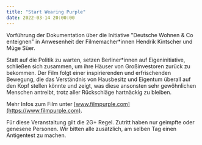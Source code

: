 ```yaml
---
title: "Start Wearing Purple"
date: 2022-03-14 20:00:00
---
```


Vorführung der Dokumentation über die Initiative "Deutsche Wohnen & Co enteignen" in Anwesenheit der Filmemacher\*innen Hendrik Kintscher und Müge Süer.

Statt auf die Politik zu warten, setzen Berliner\*innen auf Eigeninitiative, schließen sich zusammen, um ihre Häuser von Großinvestoren zurück zu bekommen. Der Film folgt einer inspirierenden und erfrischenden Bewegung, die das Verständnis von Hausbesitz und Eigentum überall auf den Kopf stellen könnte und zeigt, was diese ansonsten sehr gewöhnlichen Menschen antreibt, trotz aller Rückschläge hartnäckig zu bleiben.

Mehr Infos zum Film unter [www.filmpurple.com](https://www.filmpurple.com).

Für diese Veranstaltung gilt die 2G+ Regel. Zutritt haben nur geimpfte oder genesene Personen. Wir bitten alle zusätzlich, am selben Tag einen Antigentest zu machen.
